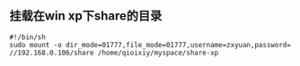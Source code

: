 ## 挂载在win xp下share的目录
```
#!/bin/sh
sudo mount -o dir_mode=01777,file_mode=01777,username=zxyuan,password=  //192.168.0.106/share /home/qioixiy/myspace/share-xp
```
